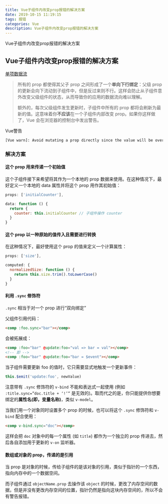 ```yaml
---
title: Vue子组件内改变prop报错的解决方案
date: 2019-10-15 11:19:15
tags: 报错
categories: Vue
description: Vue子组件内改变prop报错的解决方案
---
```


Vue子组件内改变prop报错的解决方案

<!-- more -->
<!-- markdownlint-disable MD041 MD002-->

## Vue子组件内改变prop报错的解决方案

[单项数据流](https://cn.vuejs.org/v2/guide/components-props.html#%E5%8D%95%E5%90%91%E6%95%B0%E6%8D%AE%E6%B5%81)

> 所有的 prop 都使得其父子 prop 之间形成了一个**单向下行绑定**：父级 prop 的更新会向下流动到子组件中，但是反过来则不行。这样会防止从子组件意外改变父级组件的状态，从而导致你的应用的数据流向难以理解。
>
> 额外的，每次父级组件发生更新时，子组件中所有的 prop 都将会刷新为最新的值。这意味着你**不应该**在一个子组件内部改变 prop。如果你这样做了，Vue 会在浏览器的控制台中发出警告。

Vue警告

```bash
[Vue warn]: Avoid mutating a prop directly since the value will be overwritten whenever the parent component re-renders. Instead, use a data or computed property based on the prop's value. Prop being mutated: "isLoading"
```

### 解决方案

#### 这个 prop 用来传递一个初始值

这个子组件接下来希望将其作为一个本地的 prop 数据来使用。在这种情况下，最好定义一个本地的 data 属性并将这个 prop 用作其初始值：

```js
props: ['initialCounter'],

data: function () {
  return {
    counter: this.initialCounter // 子组件操作 counter
  }
}
```

#### 这个 prop 以一种原始的值传入且需要进行转换

在这种情况下，最好使用这个 prop 的值来定义一个计算属性：

```js
props: ['size'],

computed: {
  normalizedSize: function () {
    return this.size.trim().toLowerCase()
  }
}
```

#### 利用 `.sync` 修饰符

`.sync` 相当于对一个 prop 进行“双向绑定”

父组件引用代码：

```html
<comp :foo.sync="bar"></comp>
```

会被拓展成：

```html
<comp :foo="bar" @update:foo="val => bar = val"></comp>
<!-- 即 -->
<comp :foo="bar" @update:foo="bar = $event"></comp>
```

当子组件需要更新 foo 的值时，它只需要显式地触发一个更新事件：

```js
this.$emit('update:foo', newValue)
```

注意带有 `.sync` 修饰符的 `v-bind` 不能和表达式一起使用 (例如 `:title.sync=”doc.title + ‘!’”` 是无效的)。取而代之的是，你只能提供你想要绑定的**属性名(即，变量名称)**，类似 `v-model`。

当我们用一个对象同时设置多个 prop 的时候，也可以将这个 `.sync` 修饰符和 `v-bind` 配合使用：

```html
<comp v-bind.sync="doc"></comp>
```

这样会把 `doc` 对象中的每一个属性 (如 `title`) 都作为一个独立的 prop 传进去，然后各自添加用于更新的 `v-on` 监听器。

#### 数组或对象的 prop，传递的是引用

当 prop 是对象的时候，传给子组件的是该对象的引用，类似于指针的一个东西，指向内存中的一个数据空间。

而子组件通过 `objectName.prop` 去操作该 `object` 的时候，更改了内存空间的数据，但是并没有更改内存空间的位置，指针仍然是指向这块内存空间的，所以不会有警告报错。
